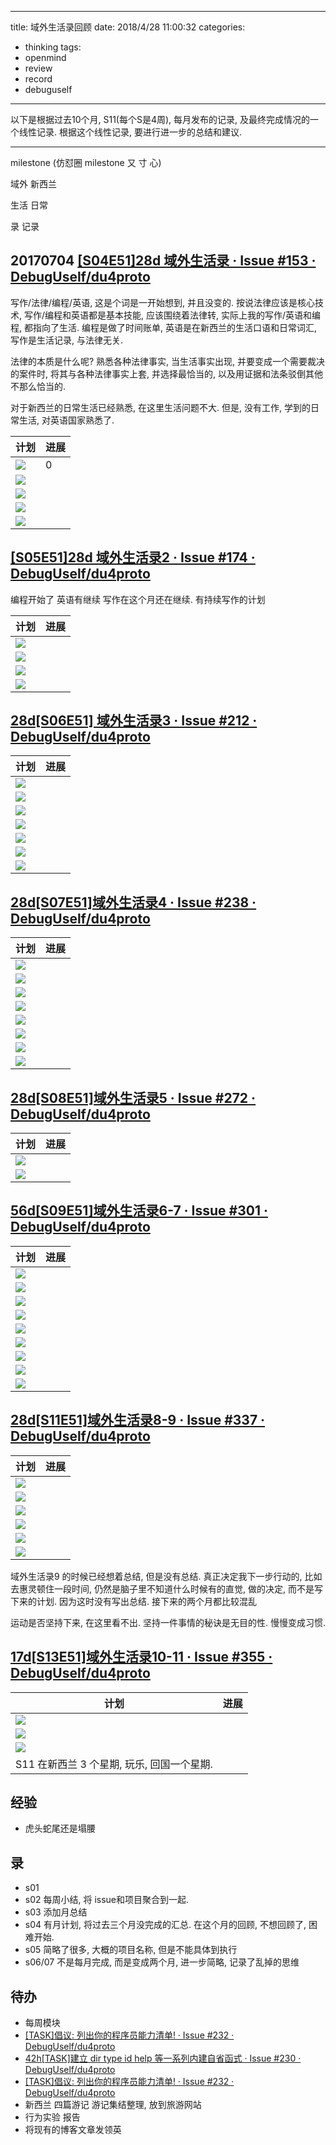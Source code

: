 
---
title: 域外生活录回顾
date: 2018/4/28 11:00:32
categories: 
- thinking
tags: 
- openmind
- review 
- record
- debuguself

---

以下是根据过去10个月, S11(每个S是4周), 每月发布的记录, 及最终完成情况的一个线性记录. 根据这个线性记录, 要进行进一步的总结和建议. 

***
milestone (仿怼圈 milestone 又 寸 心)

域外 新西兰 

生活 日常 

录 记录


## 20170704 [[S04E51]28d 域外生活录 · Issue #153 · DebugUself/du4proto](https://github.com/DebugUself/du4proto/issues/153)

写作/法律/编程/英语, 这是个词是一开始想到, 并且没变的. 按说法律应该是核心技术, 写作/编程和英语都是基本技能, 应该围绕着法律转, 实际上我的写作/英语和编程, 都指向了生活. 编程是做了时间账单, 英语是在新西兰的生活口语和日常词汇, 写作是生活记录, 与法律无关.

法律的本质是什么呢? 熟悉各种法律事实, 当生活事实出现, 并要变成一个需要裁决的案件时, 将其与各种法律事实上套, 并选择最恰当的, 以及用证据和法条驳倒其他不那么恰当的. 

对于新西兰的日常生活已经熟悉, 在这里生活问题不大. 但是, 没有工作, 学到的日常生活, 对英语国家熟悉了.

计划|进展
---|---
![](https://ws4.sinaimg.cn/large/006tNc79ly1fqmpj7kgntj312g10kwlp.jpg)|0 
![](https://ws2.sinaimg.cn/large/006tNc79ly1fqmq4q15yyj312i106gsz.jpg)|
![](https://ws3.sinaimg.cn/large/006tNc79ly1fqmr1sdzwxj312c0xo7eq.jpg)|
![](https://ws4.sinaimg.cn/large/006tNc79ly1fqmr7hjjftj312g110n4v.jpg)|
![](https://ws3.sinaimg.cn/large/006tNc79ly1fqmrconqsoj312k0lkafo.jpg)|

## [[S05E51]28d 域外生活录2 · Issue #174 · DebugUself/du4proto](https://github.com/DebugUself/du4proto/issues/174)

编程开始了 
英语有继续
写作在这个月还在继续. 有持续写作的计划

计划|进展
---|---
![](https://ws4.sinaimg.cn/large/006tKfTcgy1fqqhly3zn2j312q0k4n2x.jpg)|
![](https://ws4.sinaimg.cn/large/006tKfTcgy1fqqhy9joirj312w0zmk2z.jpg)|
![](https://ws2.sinaimg.cn/large/006tKfTcgy1fqqi2opby0j312w0n479f.jpg)|
![](https://ws2.sinaimg.cn/large/006tKfTcgy1fqqi4437rmj312u0lm0vt.jpg)|

## [28d[S06E51] 域外生活录3 · Issue #212 · DebugUself/du4proto](https://github.com/DebugUself/du4proto/issues/212)

计划|进展
---|---
![](https://ws1.sinaimg.cn/large/006tKfTcgy1fqs34zx8i9j312o0ic45l.jpg)|
![](https://ws1.sinaimg.cn/large/006tKfTcgy1fqs3bh3pu7j312o0440ts.jpg)|
![](https://ws3.sinaimg.cn/large/006tKfTcgy1fqs3g18xp2j312q070mzj.jpg)|
![](https://ws1.sinaimg.cn/large/006tKfTcgy1fqs3h95slhj312o0c8417.jpg)|
![](https://ws1.sinaimg.cn/large/006tKfTcgy1fqs3hyzbrvj312g07sq5c.jpg)|
![](https://ws3.sinaimg.cn/large/006tKfTcgy1fqs3j874cnj312o0bgjuk.jpg)|
![](https://ws3.sinaimg.cn/large/006tKfTcgy1fqs3jpv51gj312q0hk75v.jpg)|

## [28d[S07E51]域外生活录4 · Issue #238 · DebugUself/du4proto](https://github.com/DebugUself/du4proto/issues/238)

计划|进展
---|---
![](https://ws1.sinaimg.cn/large/006tKfTcgy1fqs4v0edajj312k0wuwm7.jpg)|
![](https://ws2.sinaimg.cn/large/006tKfTcgy1fqs55xywoxj312o0uuqas.jpg)|
![](https://ws4.sinaimg.cn/large/006tKfTcgy1fqs57w8axhj312m0nyteo.jpg)|
![](https://ws3.sinaimg.cn/large/006tKfTcgy1fqs593vi5vj312i0460u1.jpg)|
![](https://ws3.sinaimg.cn/large/006tKfTcgy1fqs59sbmdrj312k0fmq5r.jpg)|
![](https://ws2.sinaimg.cn/large/006tKfTcgy1fqs5ef647aj312w0w07cu.jpg)|
![](https://ws4.sinaimg.cn/large/006tKfTcgy1fqs5gy7fl2j312o0cgadb.jpg)|
![](https://ws2.sinaimg.cn/large/006tKfTcgy1fqs5ohty1oj312e0pc4aj.jpg)|

## [28d[S08E51]域外生活录5 · Issue #272 · DebugUself/du4proto](https://github.com/DebugUself/du4proto/issues/272)

计划|进展
---|---
![](https://ws3.sinaimg.cn/large/006tKfTcgy1fqs69r7juyj312m116qa5.jpg)|
![](https://ws1.sinaimg.cn/large/006tKfTcgy1fqs6aog4yrj312k0jitdf.jpg)|

## [56d[S09E51]域外生活录6-7 · Issue #301 · DebugUself/du4proto](https://github.com/DebugUself/du4proto/issues/301)

计划|进展
---|---
![](https://ws3.sinaimg.cn/large/006tKfTcgy1fqs6pid57yj312i0xygui.jpg)|
![](https://ws1.sinaimg.cn/large/006tKfTcgy1fqs6thg6spj31280headt.jpg)|
![](https://ws3.sinaimg.cn/large/006tKfTcgy1fqs6v681k6j312o03w3zj.jpg)|
![](https://ws1.sinaimg.cn/large/006tKfTcgy1fqs6wdo1kfj312o028dgg.jpg)|
![](https://ws3.sinaimg.cn/large/006tKfTcgy1fqs6zz8dbgj311y0guwhr.jpg)|
![](https://ws3.sinaimg.cn/large/006tKfTcgy1fqs6zz8dbgj311y0guwhr.jpg)|
![](https://ws4.sinaimg.cn/large/006tKfTcgy1fqs71gs4x2j312o02i3yp.jpg)|
![](https://ws3.sinaimg.cn/large/006tKfTcgy1fqs72feq4hj312e0b2wh9.jpg)|
![](https://ws3.sinaimg.cn/large/006tKfTcgy1fqs7352hrgj312g0ccad3.jpg)|

## [28d[S11E51]域外生活录8-9 · Issue #337 · DebugUself/du4proto](https://github.com/DebugUself/du4proto/issues/337)

计划|进展
---|---
![](https://ws2.sinaimg.cn/large/006tKfTcgy1fqs77mk2obj312q0ngtcg.jpg)|
![](https://ws2.sinaimg.cn/large/006tKfTcgy1fqs78av70aj312m0gowh3.jpg)|
![](https://ws2.sinaimg.cn/large/006tKfTcgy1fqs78m2831j312c060t90.jpg)|
![](https://ws2.sinaimg.cn/large/006tKfTcgy1fqs79h3hkyj312m0n4juj.jpg)|
![](https://ws1.sinaimg.cn/large/006tKfTcgy1fqs7bde8rbj312q0bq0v8.jpg)|
![](https://ws2.sinaimg.cn/large/006tKfTcgy1fqs7br5g8dj312s05w0tx.jpg)|

域外生活录9 的时候已经想着总结, 但是没有总结. 真正决定我下一步行动的, 比如去惠灵顿住一段时间, 仍然是脑子里不知道什么时候有的直觉, 做的决定, 而不是写下来的计划. 因为这时没有写出总结. 接下来的两个月都比较混乱

运动是否坚持下来, 在这里看不出. 坚持一件事情的秘诀是无目的性. 慢慢变成习惯. 


## [17d[S13E51]域外生活录10-11 · Issue #355 · DebugUself/du4proto](https://github.com/DebugUself/du4proto/issues/355)


计划|进展
---|---
![](https://ws1.sinaimg.cn/large/006tKfTcgy1fqs7ign9q4j31240f20vd.jpg)|
![](https://ws1.sinaimg.cn/large/006tKfTcgy1fqs7jw2ihdj312q0wewix.jpg)|
![](https://ws4.sinaimg.cn/large/006tKfTcgy1fqs7l0yzeoj312u0h0zly.jpg)|
S11 在新西兰 3 个星期, 玩乐, 回国一个星期.| 

## 经验
- 虎头蛇尾还是塌腰

## 录
- s01 
- s02 每周小结, 将 issue和项目聚合到一起.
- s03 添加月总结
- s04 有月计划, 将过去三个月没完成的汇总. 在这个月的回顾, 不想回顾了, 困难开始. 
- s05 简略了很多, 大概的项目名称, 但是不能具体到执行
- s06/07 不是每月完成, 而是变成两个月, 进一步简略, 记录了乱掉的思维


## 待办
- 每周模块
- [[TASK]倡议: 列出你的程序员能力清单! · Issue #232 · DebugUself/du4proto](https://github.com/DebugUself/du4proto/issues/232)
- [42h[TASK]建立 dir type id help 等一系列内建自省函式 · Issue #230 · DebugUself/du4proto](https://github.com/DebugUself/du4proto/issues/230)
- [[TASK]倡议: 列出你的程序员能力清单! · Issue #232 · DebugUself/du4proto](https://github.com/DebugUself/du4proto/issues/232)
- 新西兰 四篇游记 游记集结整理, 放到旅游网站
- 行为实验 报告
- 将现有的博客文章发领英

